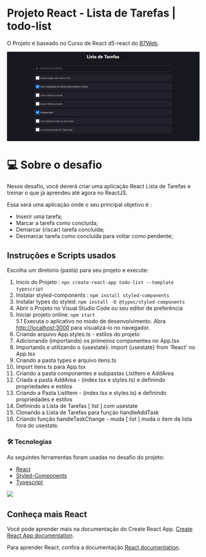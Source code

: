 # Projeto React - Lista de Tarefas | todo-list

O Projeto é baseado no Curso de React d5-react do [B7Web](https://b7web.com.br/fullstack/).

![TodoList](./public/todo-list.png 'todo-list') <br>

# 💻 Sobre o desafio

Nesse desafio, você deverá criar uma aplicação React Lista de Tarefas e treinar o que já aprendeu até agora no ReactJS.

Essa será uma aplicação onde o seu principal objetivo é : 

- Inserir uma tarefa;
- Marcar a tarefa como concluída;
- Demarcar (riscar) tarefa concluída;
- Desmarcar tarefa como concluída para voltar como pendente;

## Instruções e Scripts usados 

Escolha um diretorio (pasta) para seu projeto e execute: 
1. Inicio do Projeto : `npx create-react-app todo-list --template typescript`
2. Instalar styled-components : `npm install styled-components`
3. Instalar types do styled: `npm install -D @types/styled-components`
4. Abrir o Projeto no Visual Studio Code ou seu editor de preferência
5. Iniciar projeto online: `npm start` <br>
  5.1 Executa o aplicativo no modo de desenvolvimento. Abra [http://localhost:3000](http://localhost:3000) para visualizá-lo no navegador.
6. Criando arquivo App.styles.ts - estilos do projeto
7. Adicionando (importando) os primeiros componentes no App.tsx
8. Importando e utilizando o {usestate}: import {usestate} from 'React' no App.tsx
9. Criando a pasta types e arquivo itens.ts
10. Import itens.ts para App.tsx
11. Criando a pasta componentes e subpastas ListItem e AddArea
12. Criada a pasta AddArea - (index.tsx e styles.ts) e definindo propriedades e estilos
13. Criando a Pasta ListItem - (index.tsx e styles.ts) e definindo propriedades e estilos
14. Definindo a Lista de Tarefas [ list ] com usestate
15. Clonando a Lista de Tarefas para função handleAddTask
16. Criando função handleTaskChange - muda [ list ] muda o item da lista fora do usestate.

### 🛠 Tecnologias

As seguintes ferramentas foram usadas no desafio do projeto:

- [React](https://reactjs.org/)
- [Styled-Components](https://styled-components.com/)
- [Typescript ](https://www.typescriptlang.org/docs/handbook/react.html/)

 <img src="https://img.shields.io/static/v1?label=DEV&message=Darcisio Almeida&color=7159c1&style=for-the-badge&logo=ghost"/>

## Conheça mais React

Você pode aprender mais na documentação do Create React App. [Create React App documentation](https://facebook.github.io/create-react-app/docs/getting-started).

Para aprender React, confira a documentação [React documentation](https://reactjs.org/).
